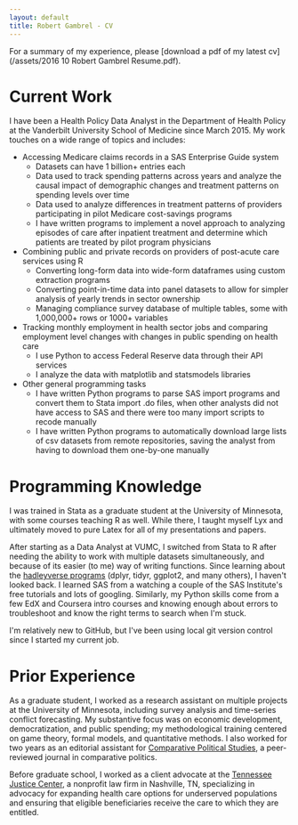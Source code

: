 ```yaml
---
layout: default
title: Robert Gambrel - CV
---
```

For a summary of my experience, please [download a pdf of my latest cv](/assets/2016 10 Robert Gambrel Resume.pdf).

# Current Work
I have been a Health Policy Data Analyst in the Department of Health Policy at the Vanderbilt University School of Medicine since March 2015. My work touches on a wide range of topics and includes:

- Accessing Medicare claims records in a SAS Enterprise Guide system
	- Datasets can have 1 billion+ entries each
	- Data used to track spending patterns across years and analyze the causal impact of demographic changes and treatment patterns on spending levels over time
	- Data used to analyze differences in treatment patterns of providers participating in pilot Medicare cost-savings programs
	- I have written programs to implement a novel approach to analyzing episodes of care after inpatient treatment and determine which patients are treated by pilot program physicians
- Combining public and private records on providers of post-acute care services using R
	- Converting long-form data into wide-form dataframes using custom extraction programs
	- Converting point-in-time data into panel datasets to allow for simpler analysis of yearly trends in sector ownership
	- Managing compliance survey database of multiple tables, some with 1,000,000+ rows or 1000+ variables
- Tracking monthly employment in health sector jobs and comparing employment level changes with changes in public spending on health care
	- I use Python to access Federal Reserve data through their API services
	- I analyze the data with matplotlib and statsmodels libraries
- Other general programming tasks
	- I have written Python programs to parse SAS import programs and convert them to Stata import .do files, when other analysts did not have access to SAS and there were too many import scripts to recode manually
	- I have written Python programs to automatically download large lists of csv datasets from remote repositories, saving the analyst from having to download them one-by-one manually

# Programming Knowledge
I was trained in Stata as a graduate student at the University of Minnesota, with some courses teaching R as well. While there, I taught myself Lyx and ultimately moved to pure Latex for all of my presentations and papers.

After starting as a Data Analyst at VUMC, I switched from Stata to R after needing the ability to work with multiple datasets simultaneously, and because of its easier (to me) way of writing functions. Since learning about the [hadleyverse programs](http://www.github.com/hadley) (dplyr, tidyr, ggplot2, and many others), I haven\'t looked back. I learned SAS from a watching a couple of the SAS Institute\'s free tutorials and lots of googling. Similarly, my Python skills come from a few EdX and Coursera intro courses and knowing enough about errors to troubleshoot and know the right terms to search when I\'m stuck.

I\'m relatively new to GitHub, but I\'ve been using local git version control since I started my current job.

# Prior Experience
As a graduate student, I worked as a research assistant on multiple projects at the University of Minnesota, including survey analysis and time-series conflict forecasting. My substantive focus was on economic development, democratization, and public spending; my methodological training centered on game theory, formal models, and quantitative methods. I also worked for two years as an editorial assistant for [Comparative Political Studies](http://cps.sagepub.com/), a peer-reviewed journal in comparative politics.

Before graduate school, I worked as a client advocate at the [Tennessee Justice Center](http://www.tnjustice.org), a nonprofit law firm in Nashville, TN, specializing in advocacy for expanding health care options for underserved populations and ensuring that eligible beneficiaries receive the care to which they are entitled.
